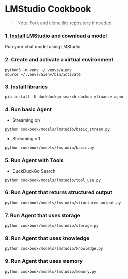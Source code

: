 # LMStudio Cookbook

> Note: Fork and clone this repository if needed

### 1. [Install](https://lmstudio.ai/) LMStudio and download a model

Run your chat model using LMStudio

### 2. Create and activate a virtual environment

```shell
python3 -m venv ~/.venvs/aienv
source ~/.venvs/aienv/bin/activate
```

### 3. Install libraries

```shell
pip install -U duckduckgo-search duckdb yfinance agno
```

### 4. Run basic Agent

- Streaming on

```shell
python cookbook/models/lmstudio/basic_stream.py
```

- Streaming off

```shell
python cookbook/models/lmstudio/basic.py
```

### 5. Run Agent with Tools

- DuckDuckGo Search

```shell
python cookbook/models/lmstudio/tool_use.py
```

### 6. Run Agent that returns structured output

```shell
python cookbook/models/lmstudio/structured_output.py
```

### 7. Run Agent that uses storage

```shell
python cookbook/models/lmstudio/storage.py
```

### 8. Run Agent that uses knowledge

```shell
python cookbook/models/lmstudio/knowledge.py
```

### 9. Run Agent that uses memory

```shell
python cookbook/models/lmstudio/memory.py
```

